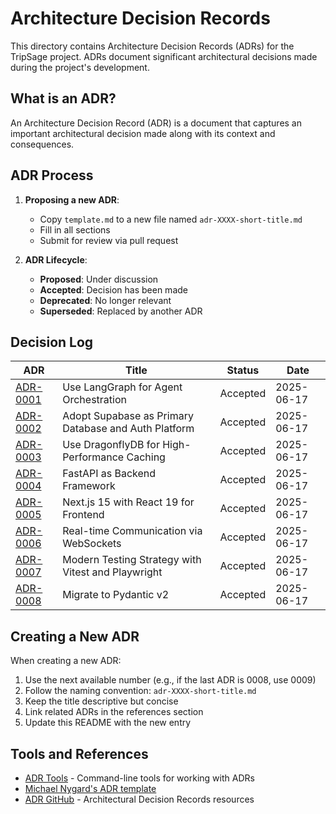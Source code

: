 # Architecture Decision Records

This directory contains Architecture Decision Records (ADRs) for the TripSage project. ADRs document significant architectural decisions made during the project's development.

## What is an ADR?

An Architecture Decision Record (ADR) is a document that captures an important architectural decision made along with its context and consequences.

## ADR Process

1. **Proposing a new ADR**:
   - Copy `template.md` to a new file named `adr-XXXX-short-title.md`
   - Fill in all sections
   - Submit for review via pull request

2. **ADR Lifecycle**:
   - **Proposed**: Under discussion
   - **Accepted**: Decision has been made
   - **Deprecated**: No longer relevant
   - **Superseded**: Replaced by another ADR

## Decision Log

| ADR | Title | Status | Date |
|-----|-------|--------|------|
| [ADR-0001](adr-0001-langgraph-orchestration.md) | Use LangGraph for Agent Orchestration | Accepted | 2025-06-17 |
| [ADR-0002](adr-0002-supabase-platform.md) | Adopt Supabase as Primary Database and Auth Platform | Accepted | 2025-06-17 |
| [ADR-0003](adr-0003-dragonfly-caching.md) | Use DragonflyDB for High-Performance Caching | Accepted | 2025-06-17 |
| [ADR-0004](adr-0004-fastapi-backend.md) | FastAPI as Backend Framework | Accepted | 2025-06-17 |
| [ADR-0005](adr-0005-nextjs-react19.md) | Next.js 15 with React 19 for Frontend | Accepted | 2025-06-17 |
| [ADR-0006](adr-0006-websocket-architecture.md) | Real-time Communication via WebSockets | Accepted | 2025-06-17 |
| [ADR-0007](adr-0007-testing-strategy.md) | Modern Testing Strategy with Vitest and Playwright | Accepted | 2025-06-17 |
| [ADR-0008](adr-0008-pydantic-v2-migration.md) | Migrate to Pydantic v2 | Accepted | 2025-06-17 |

## Creating a New ADR

When creating a new ADR:

1. Use the next available number (e.g., if the last ADR is 0008, use 0009)
2. Follow the naming convention: `adr-XXXX-short-title.md`
3. Keep the title descriptive but concise
4. Link related ADRs in the references section
5. Update this README with the new entry

## Tools and References

- [ADR Tools](https://github.com/npryce/adr-tools) - Command-line tools for working with ADRs
- [Michael Nygard's ADR template](https://github.com/joelparkerhenderson/architecture-decision-record/blob/main/templates/decision-record-template-by-michael-nygard/index.md)
- [ADR GitHub](https://adr.github.io/) - Architectural Decision Records resources
